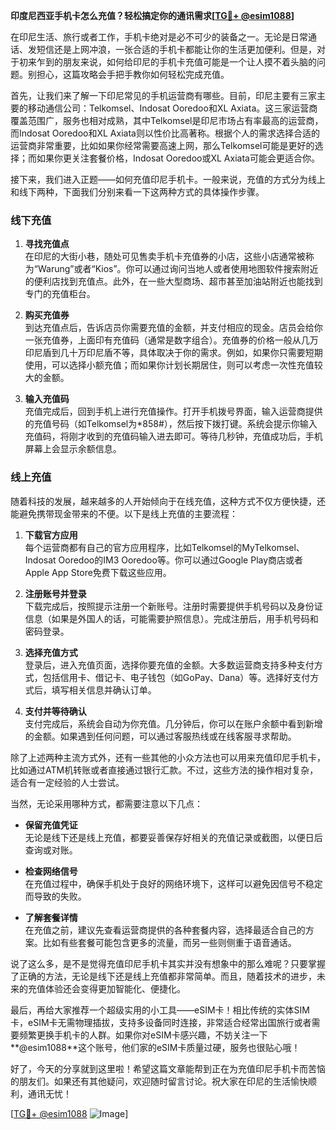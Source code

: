 **印度尼西亚手机卡怎么充值？轻松搞定你的通讯需求[[TG💪+ @esim1088](https://t.me/s/esim1088)]**

在印尼生活、旅行或者工作，手机卡绝对是必不可少的装备之一。无论是日常通话、发短信还是上网冲浪，一张合适的手机卡都能让你的生活更加便利。但是，对于初来乍到的朋友来说，如何给印尼的手机卡充值可能是一个让人摸不着头脑的问题。别担心，这篇攻略会手把手教你如何轻松完成充值。

首先，让我们来了解一下印尼常见的手机运营商有哪些。目前，印尼主要有三家主要的移动通信公司：Telkomsel、Indosat Ooredoo和XL Axiata。这三家运营商覆盖范围广，服务也相对成熟，其中Telkomsel是印尼市场占有率最高的运营商，而Indosat Ooredoo和XL Axiata则以性价比高著称。根据个人的需求选择合适的运营商非常重要，比如如果你经常需要高速上网，那么Telkomsel可能是更好的选择；而如果你更关注套餐价格，Indosat Ooredoo或XL Axiata可能会更适合你。

接下来，我们进入正题——如何充值印尼手机卡。一般来说，充值的方式分为线上和线下两种，下面我们分别来看一下这两种方式的具体操作步骤。

### 线下充值

1. **寻找充值点**  
   在印尼的大街小巷，随处可见售卖手机卡充值券的小店，这些小店通常被称为“Warung”或者“Kios”。你可以通过询问当地人或者使用地图软件搜索附近的便利店找到充值点。此外，在一些大型商场、超市甚至加油站附近也能找到专门的充值柜台。

2. **购买充值券**  
   到达充值点后，告诉店员你需要充值的金额，并支付相应的现金。店员会给你一张充值券，上面印有充值码（通常是数字组合）。充值券的价格一般从几万印尼盾到几十万印尼盾不等，具体取决于你的需求。例如，如果你只需要短期使用，可以选择小额充值；而如果你计划长期居住，则可以考虑一次性充值较大的金额。

3. **输入充值码**  
   充值完成后，回到手机上进行充值操作。打开手机拨号界面，输入运营商提供的充值号码（如Telkomsel为*858#），然后按下拨打键。系统会提示你输入充值码，将刚才收到的充值码输入进去即可。等待几秒钟，充值成功后，手机屏幕上会显示余额信息。

### 线上充值

随着科技的发展，越来越多的人开始倾向于在线充值，这种方式不仅方便快捷，还能避免携带现金带来的不便。以下是线上充值的主要流程：

1. **下载官方应用**  
   每个运营商都有自己的官方应用程序，比如Telkomsel的MyTelkomsel、Indosat Ooredoo的IM3 Ooredoo等。你可以通过Google Play商店或者Apple App Store免费下载这些应用。

2. **注册账号并登录**  
   下载完成后，按照提示注册一个新账号。注册时需要提供手机号码以及身份证信息（如果是外国人的话，可能需要护照信息）。完成注册后，用手机号码和密码登录。

3. **选择充值方式**  
   登录后，进入充值页面，选择你要充值的金额。大多数运营商支持多种支付方式，包括信用卡、借记卡、电子钱包（如GoPay、Dana）等。选择好支付方式后，填写相关信息并确认订单。

4. **支付并等待确认**  
   支付完成后，系统会自动为你充值。几分钟后，你可以在账户余额中看到新增的金额。如果遇到任何问题，可以通过客服热线或在线客服寻求帮助。

除了上述两种主流方式外，还有一些其他的小众方法也可以用来充值印尼手机卡，比如通过ATM机转账或者直接通过银行汇款。不过，这些方法的操作相对复杂，适合有一定经验的人士尝试。

当然，无论采用哪种方式，都需要注意以下几点：

- **保留充值凭证**  
  无论是线下还是线上充值，都要妥善保存好相关的充值记录或截图，以便日后查询或对账。

- **检查网络信号**  
  在充值过程中，确保手机处于良好的网络环境下，这样可以避免因信号不稳定而导致的失败。

- **了解套餐详情**  
  在充值之前，建议先查看运营商提供的各种套餐内容，选择最适合自己的方案。比如有些套餐可能包含更多的流量，而另一些则侧重于语音通话。

说了这么多，是不是觉得充值印尼手机卡其实并没有想象中的那么难呢？只要掌握了正确的方法，无论是线下还是线上充值都非常简单。而且，随着技术的进步，未来的充值体验还会变得更加智能化、便捷化。

最后，再给大家推荐一个超级实用的小工具——eSIM卡！相比传统的实体SIM卡，eSIM卡无需物理插拔，支持多设备同时连接，非常适合经常出国旅行或者需要频繁更换手机卡的人群。如果你对eSIM卡感兴趣，不妨关注一下**@esim1088**这个账号，他们家的eSIM卡质量过硬，服务也很贴心哦！

好了，今天的分享就到这里啦！希望这篇文章能帮到正在为充值印尼手机卡而苦恼的朋友们。如果还有其他疑问，欢迎随时留言讨论。祝大家在印尼的生活愉快顺利，通讯无忧！

[[TG💪+ @esim1088](https://t.me/s/esim1088) ![Image](https://i.postimg.cc/4NQfJmqS/Snipaste-2025-05-13-00-14-12.png)]